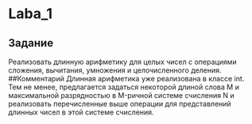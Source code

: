 # Laba_1

## Задание
Реализовать длинную арифметику для целых чисел с операциями сложения, вычитания,
умножения и целочисленного деления.
##Комментарий
Длинная арифметика уже реализована в классе int. Тем не менее, предлагается
задаться некоторой длиной слова M и максимальной разрядностью в M-ричной системе
счисления N и реализовать перечисленные выше операции для представлений длинных чисел в
этой системе счисления.
